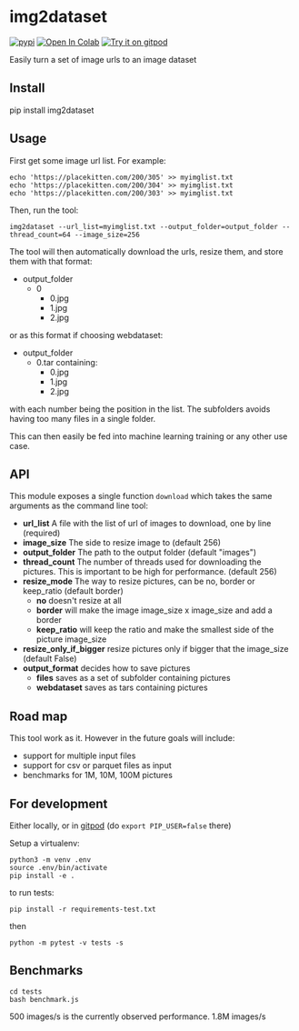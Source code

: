 # img2dataset
[![pypi](https://img.shields.io/pypi/v/img2dataset.svg)](https://pypi.python.org/pypi/img2dataset)
[![Open In Colab](https://colab.research.google.com/assets/colab-badge.svg)](https://colab.research.google.com/github/rom1504/img2dataset/blob/master/notebook/img2dataset_getting_started.ipynb)
[![Try it on gitpod](https://img.shields.io/badge/try-on%20gitpod-brightgreen.svg)](https://gitpod.io/#https://github.com/rom1504/img2dataset)

Easily turn a set of image urls to an image dataset

## Install

pip install img2dataset

## Usage

First get some image url list. For example:
```
echo 'https://placekitten.com/200/305' >> myimglist.txt
echo 'https://placekitten.com/200/304' >> myimglist.txt
echo 'https://placekitten.com/200/303' >> myimglist.txt
```

Then, run the tool:

```
img2dataset --url_list=myimglist.txt --output_folder=output_folder --thread_count=64 --image_size=256
```

The tool will then automatically download the urls, resize them, and store them with that format:
* output_folder
    * 0
        * 0.jpg
        * 1.jpg
        * 2.jpg

or as this format if choosing webdataset:
* output_folder
    * 0.tar containing:
        * 0.jpg
        * 1.jpg
        * 2.jpg

with each number being the position in the list. The subfolders avoids having too many files in a single folder.

This can then easily be fed into machine learning training or any other use case.

## API

This module exposes a single function `download` which takes the same arguments as the command line tool:

* **url_list** A file with the list of url of images to download, one by line (required)
* **image_size** The side to resize image to (default 256)
* **output_folder** The path to the output folder (default "images")
* **thread_count** The number of threads used for downloading the pictures. This is important to be high for performance. (default 256)
* **resize_mode** The way to resize pictures, can be no, border or keep_ratio (default border)
  * **no** doesn't resize at all
  * **border** will make the image image_size x image_size and add a border
  * **keep_ratio** will keep the ratio and make the smallest side of the picture image_size
* **resize_only_if_bigger** resize pictures only if bigger that the image_size (default False)
* **output_format** decides how to save pictures
  * **files** saves as a set of subfolder containing pictures
  * **webdataset** saves as tars containing pictures

## Road map

This tool work as it. However in the future goals will include:

* support for multiple input files
* support for csv or parquet files as input
* benchmarks for 1M, 10M, 100M pictures

## For development

Either locally, or in [gitpod](https://gitpod.io/#https://github.com/rom1504/img2dataset) (do `export PIP_USER=false` there)

Setup a virtualenv:

```
python3 -m venv .env
source .env/bin/activate
pip install -e .
```

to run tests:
```
pip install -r requirements-test.txt
```
then 
```
python -m pytest -v tests -s
```

## Benchmarks

```
cd tests
bash benchmark.js
```

500 images/s is the currently observed performance. 1.8M images/s

